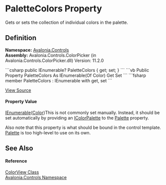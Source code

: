 # PaletteColors Property


Gets or sets the collection of individual colors in the palette.



## Definition
**Namespace:** <a href="N_Avalonia_Controls">Avalonia.Controls</a>  
**Assembly:** Avalonia.Controls.ColorPicker (in Avalonia.Controls.ColorPicker.dll) Version: 11.2.0

<Tabs groupId="api-code-preview">
<TabItem value="csharp" label="C#">
```csharp
public IEnumerable<Color>? PaletteColors { get; set; }
```
</TabItem>
<TabItem value="vb" label="VB">
```vb
Public Property PaletteColors As IEnumerable(Of Color)
	Get
	Set
```
</TabItem>
<TabItem value="fsharp" label="F#">
```fsharp
member PaletteColors : IEnumerable<Color> with get, set
```
</TabItem>
</Tabs>



<a href="https://github.com/AvaloniaUI/Avalonia/tree/master/src/Avalonia.Controls.ColorPicker/ColorView/ColorView.Properties.cs#L470" title="View the source code">View Source</a>



#### Property Value
<a href="https://learn.microsoft.com/dotnet/api/system.collections.generic.ienumerable-1" target="_blank" rel="noopener noreferrer">IEnumerable</a>(<a href="T_Avalonia_Media_Color">Color</a>)This is not commonly set manually. Instead, it should be set automatically by providing an <a href="T_Avalonia_Controls_IColorPalette">IColorPalette</a> to the <a href="P_Avalonia_Controls_ColorView_Palette">Palette</a> property.   
  
 Also note that this property is what should be bound in the control template. <a href="P_Avalonia_Controls_ColorView_Palette">Palette</a> is too high-level to use on its own.

## See Also


#### Reference
<a href="T_Avalonia_Controls_ColorView">ColorView Class</a>  
<a href="N_Avalonia_Controls">Avalonia.Controls Namespace</a>  

